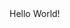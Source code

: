 <html>
  <head>
     <link rel="stylesheet" type="text/css" href="style.css">
   </head>
  <body>
    Hello World!
    </body>
</html>
